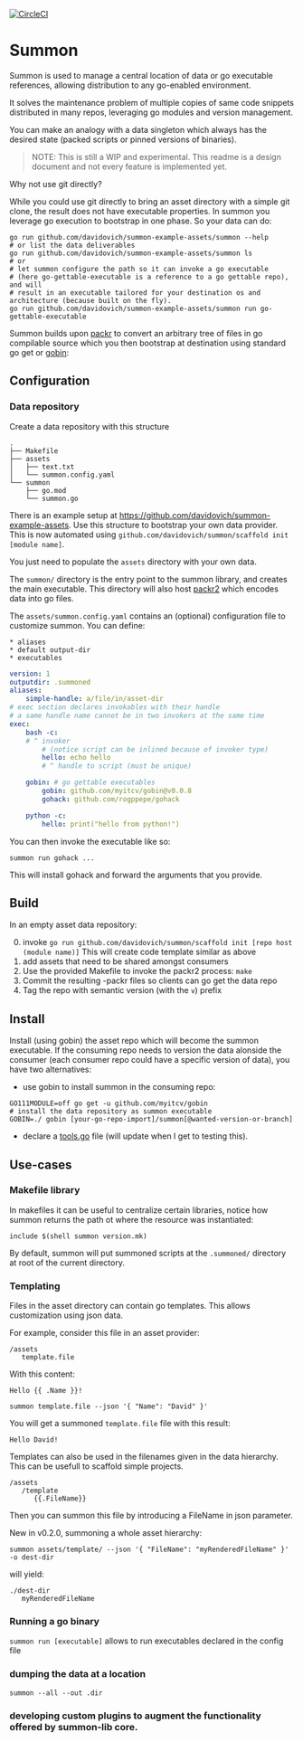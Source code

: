 [![CircleCI](https://circleci.com/gh/davidovich/summon.svg?style=svg)](https://circleci.com/gh/davidovich/summon)

Summon
======

Summon is used to manage a central location of data or
go executable references, allowing distribution to any go-enabled environment.

It solves the maintenance problem of multiple copies of same
code snippets distributed in many repos, leveraging go modules and version
management.

You can make an analogy with a data singleton which always has the desired
state (packed scripts or pinned versions of binaries).

> NOTE: This is still a WIP and experimental. This readme is a design document and
not every feature is implemented yet.

Why not use git directly?

While you could use git directly to bring an asset directory with a simple git clone, the result does not have executable properties.
In summon you leverage go execution to bootstrap in one phase. So your data can do:

```
go run github.com/davidovich/summon-example-assets/summon --help
# or list the data deliverables
go run github.com/davidovich/summon-example-assets/summon ls
# or
# let summon configure the path so it can invoke a go executable
# (here go-gettable-executable is a reference to a go gettable repo), and will
# result in an executable tailored for your destination os and architecture (because built on the fly).
go run github.com/davidovich/summon-example-assets/summon run go-gettable-executable
```

Summon builds upon [packr](https://github.com/gobuffalo/packr/tree/master/v2) to convert an arbitrary tree of files in go compilable source
which you then bootstrap at destination using standard go get or [gobin](https://github.com/myitcv/gobin):

Configuration
-------------

### Data repository

Create a data repository with this structure

```
.
├── Makefile
├── assets
│   ├── text.txt
│   └── summon.config.yaml
└── summon
    ├── go.mod
    └── summon.go
```

There is an example setup at https://github.com/davidovich/summon-example-assets. Use this structure to bootstrap your own data provider. This is now automated using `github.com/davidovich/summon/scaffold init [module name]`.

You just need to populate the `assets` directory with your own data.

The `summon/` directory is the entry point to the summon library, and creates the main executable. This directory will also host
[packr2](https://github.com/gobuffalo/packr/tree/master/v2) which encodes data into go files.

The `assets/summon.config.yaml` contains an (optional) configuration file to customize summon. You can define:

    * aliases
    * default output-dir
    * executables


```yaml
version: 1
outputdir: .summoned
aliases:
    simple-handle: a/file/in/asset-dir
# exec section declares invokables with their handle
# a same handle name cannot be in two invokers at the same time
exec:
    bash -c:
    # ^ invoker
        # (notice script can be inlined because of invoker type)
        hello: echo hello
        # ^ handle to script (must be unique)

    gobin: # go gettable executables
        gobin: github.com/myitcv/gobin@v0.0.8
        gohack: github.com/rogppepe/gohack

    python -c:
        hello: print("hello from python!")
```

You can then invoke the executable like so:

```
summon run gohack ...
```

This will install gohack and forward the arguments that you provide.

Build
-----

In an empty asset data repository:

0) invoke `go run github.com/davidovich/summon/scaffold init [repo host (module name)]`
    This will create code template similar as above
1) add assets that need to be shared amongst consumers
2) Use the provided Makefile to invoke the packr2 process: `make`
3) Commit the resulting -packr files so clients can go get the data repo
4) Tag the repo with semantic version (with the `v`) prefix


Install
-------

Install (using gobin) the asset repo which will become the summon executable.
If the consuming repo needs to version the data alonside the consumer (each consumer repo could have a specific version of data),
you have two alternatives:

* use gobin to install summon in the consuming repo:

```
GO111MODULE=off go get -u github.com/myitcv/gobin
# install the data repository as summon executable
GOBIN=./ gobin [your-go-repo-import]/summon[@wanted-version-or-branch]
```

* declare a [tools.go](https://github.com/golang/go/wiki/Modules#how-can-i-track-tool-dependencies-for-a-module) file (will update when I get to testing this).

Use-cases
---------

### Makefile library

In makefiles it can be useful to centralize certain libraries, notice how
summon returns the path ot where the resource was instantiated:

```
include $(shell summon version.mk)
```

By default, summon will put summoned scripts at the `.summoned/` directory at root of the current directory.

### Templating

Files in the asset directory can contain go templates. This allows customization using json data.

For example, consider this file in an asset provider:

```
/assets
   template.file
```
With this content:

```
Hello {{ .Name }}!
```

`summon template.file --json '{ "Name": "David" }'`

You will get a summoned `template.file` file with this result:

```
Hello David!
```

Templates can also be used in the filenames given in the data hierarchy. This can be usefull to scaffold simple projects.

```
/assets
   /template
      {{.FileName}}
```

Then you can summon this file by introducing a FileName in json parameter.

New in v0.2.0, summoning a whole asset hierarchy:

`summon assets/template/ --json '{ "FileName": "myRenderedFileName" }' -o dest-dir`

will yield:

```
./dest-dir
   myRenderedFileName
```

### Running a go binary

`summon run [executable]` allows to run executables declared in the config file

### dumping the data at a location

```
summon --all --out .dir
```

### developing custom plugins to augment the functionality offered by summon-lib core.

